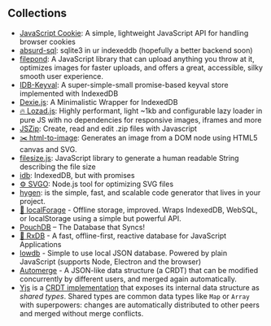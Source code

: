 
## Collections

- [JavaScript Cookie](https://github.com/js-cookie/js-cookie): A simple, lightweight JavaScript API for handling browser cookies
- [absurd-sql](https://github.com/jlongster/absurd-sql): sqlite3 in ur indexeddb (hopefully a better backend soon)
- [filepond](https://pqina.nl/filepond/): A JavaScript library that can upload anything you throw at it, optimizes images for faster uploads, and offers a great, accessible, silky smooth user experience.
- [IDB-Keyval](https://github.com/jakearchibald/idb-keyval): A super-simple-small promise-based keyval store implemented with IndexedDB
- [Dexie.js](https://github.com/dfahlander/Dexie.js): A Minimalistic Wrapper for IndexedDB
- [🔥 Lozad.js](https://github.com/ApoorvSaxena/lozad.js): Highly performant, light ~1kb and configurable lazy loader in pure JS with no dependencies for responsive images, iframes and more
- [JSZip](https://github.com/Stuk/jszip): Create, read and edit .zip files with Javascript
- [✂️ html-to-image](https://github.com/bubkoo/html-to-image): Generates an image from a DOM node using HTML5 canvas and SVG.
- [filesize.js](https://github.com/avoidwork/filesize.js): JavaScript library to generate a human readable String describing the file size
- [idb](https://github.com/jakearchibald/idb): IndexedDB, but with promises
- [⚙️ SVGO](https://github.com/svg/svgo): Node.js tool for optimizing SVG files
- [hygen](https://github.com/jondot/hygen/): is the simple, fast, and scalable code generator that lives in your project.
- [💾 localForage](https://github.com/localForage/localForage) - Offline storage, improved. Wraps IndexedDB, WebSQL, or localStorage using a simple but powerful API.
- [PouchDB](https://github.com/pouchdb/pouchdb) – The Database that Syncs!
- [🔄 RxDB](https://github.com/pubkey/rxdb) - A fast, offline-first, reactive database for JavaScript Applications
- [lowdb](https://github.com/typicode/lowdb) - Simple to use local JSON database. Powered by plain JavaScript (supports Node, Electron and the browser)
- [Automerge](https://github.com/automerge/automerge) - A JSON-like data structure (a CRDT) that can be modified concurrently by different users, and merged again automatically.
- [Yjs](https://github.com/yjs/yjs) is a [CRDT implementation](https://github.com/yjs/yjs#Yjs-CRDT-Algorithm) that exposes its internal data structure as _shared types_. Shared types are common data types like `Map` or `Array` with superpowers: changes are automatically distributed to other peers and merged without merge conflicts.
